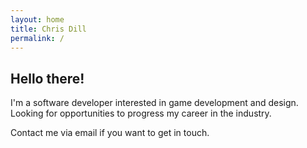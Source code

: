 ```yaml
---
layout: home
title: Chris Dill
permalink: /
---
```


## Hello there!

I'm a software developer interested in game development and design. Looking for opportunities to progress my career in the industry.

Contact me via email if you want to get in touch.
